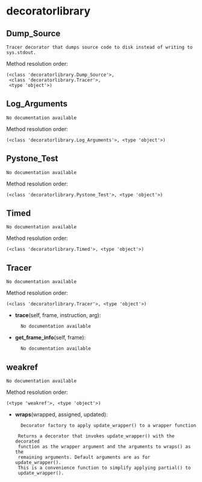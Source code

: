 decoratorlibrary
==============



Dump_Source
--------------

	Tracer decorator that dumps source code to disk instead of writing to sys.stdout.


Method resolution order: 

	(<class 'decoratorlibrary.Dump_Source'>,
	 <class 'decoratorlibrary.Tracer'>,
	 <type 'object'>)

Log_Arguments
--------------

	No documentation available


Method resolution order: 

	(<class 'decoratorlibrary.Log_Arguments'>, <type 'object'>)

Pystone_Test
--------------

	No documentation available


Method resolution order: 

	(<class 'decoratorlibrary.Pystone_Test'>, <type 'object'>)

Timed
--------------

	No documentation available


Method resolution order: 

	(<class 'decoratorlibrary.Timed'>, <type 'object'>)

Tracer
--------------

	No documentation available


Method resolution order: 

	(<class 'decoratorlibrary.Tracer'>, <type 'object'>)

- **trace**(self, frame, instruction, arg):

		No documentation available


- **get_frame_info**(self, frame):

		No documentation available


weakref
--------------

	No documentation available


Method resolution order: 

	(<type 'weakref'>, <type 'object'>)

- **wraps**(wrapped, assigned, updated):

		Decorator factory to apply update_wrapper() to a wrapper function

       Returns a decorator that invokes update_wrapper() with the decorated
       function as the wrapper argument and the arguments to wraps() as the
       remaining arguments. Default arguments are as for update_wrapper().
       This is a convenience function to simplify applying partial() to
       update_wrapper().
    
